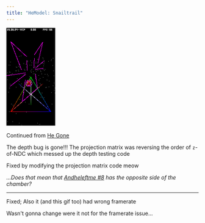 ```yaml
---
title: "HeModel: Snailtrail"
---
```


![/imgs_posts/250624_hemodel_snailtrail.gif](/imgs_posts/250624_hemodel_snailtrail.gif)

Continued from [He Gone](/posts/250613-he-gone)

The depth bug is gone!!! The projection matrix was reversing the order of `z`-of-NDC which messed up the depth testing code

Fixed by modifying the projection matrix code meow

*...Does that mean that [Andheleftme #8](/andheleftme/8) has the opposite side of the chamber?*

---

Fixed; Also it (and this gif too) had wrong framerate

Wasn't gonna change were it not for the framerate issue...
